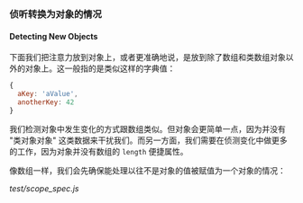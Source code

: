 ### 侦听转换为对象的情况
#### Detecting New Objects

下面我们把注意力放到对象上，或者更准确地说，是放到除了数组和类数组对象以外的对象上。这一般指的是类似这样的字典值：

```js
{
  aKey: 'aValue',
  anotherKey: 42
}
```

我们检测对象中发生变化的方式跟数组类似。但对象会更简单一点，因为并没有 "类对象对象" 这类数据来干扰我们。而另一方面，我们需要在侦测变化中做更多的工作，因为对象并没有数组的 `length` 便捷属性。

像数组一样，我们会先确保能处理以往不是对象的值被赋值为一个对象的情况：

_test/scope_spec.js_

```

```